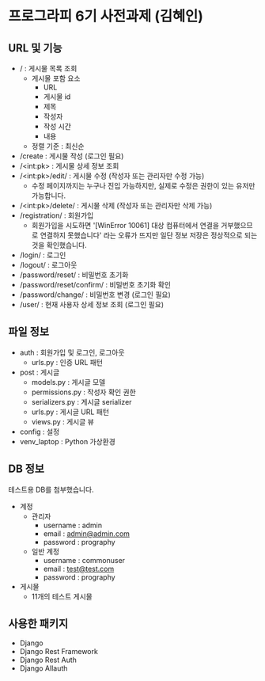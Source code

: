 # 프로그라피 6기 사전과제 (김혜인)

## URL 및 기능
- / : 게시물 목록 조회
  - 게시물 포함 요소
    - URL
    - 게시물 id
    - 제목
    - 작성자
    - 작성 시간
    - 내용
  - 정렬 기준 : 최신순
- /create : 게시물 작성 (로그인 필요)
- /\<int:pk\> : 게시물 상세 정보 조회
- /\<int:pk\>/edit/ : 게시물 수정 (작성자 또는 관리자만 수정 가능)
  - 수정 페이지까지는 누구나 진입 가능하지만, 실제로 수정은 권한이 있는 유저만 가능합니다.
- /\<int:pk\>/delete/ : 게시물 삭제 (작성자 또는 관리자만 삭제 가능)
- /registration/ : 회원가입
  - 회원가입을 시도하면 '[WinError 10061] 대상 컴퓨터에서 연결을 거부했으므로 연결하지 못했습니다'
    라는 오류가 뜨지만 일단 정보 저장은 정상적으로 되는 것을 확인했습니다.
- /login/ : 로그인
- /logout/ : 로그아웃
- /password/reset/ : 비밀번호 초기화
- /password/reset/confirm/ : 비밀번호 초기화 확인
- /password/change/ : 비밀번호 변경 (로그인 필요)
- /user/ : 현재 사용자 상세 정보 조회 (로그인 필요)


## 파일 정보
- auth : 회원가입 및 로그인, 로그아웃
  - urls.py : 인증 URL 패턴
- post : 게시글
  - models.py : 게시글 모델
  - permissions.py : 작성자 확인 권한
  - serializers.py : 게시글 serializer
  - urls.py : 게시글 URL 패턴
  - views.py : 게시글 뷰
- config : 설정
- venv_laptop : Python 가상환경
   
## DB 정보
테스트용 DB를 첨부했습니다.
- 계정
  - 관리자
    - username : admin
    - email : admin@admin.com
    - password : prography
  - 일반 계정
    - username : commonuser
    - email : test@test.com
    - password : prography
- 게시물
  - 11개의 테스트 게시물
  
## 사용한 패키지
- Django
- Django Rest Framework
- Django Rest Auth
- Django Allauth
